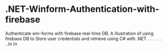 # .NET-Winform-Authentication-with-firebase
Authenticate win-forms with firebase real-time DB. A illustration of using firebase DB to Store user credentials and retrieve using C# with .NET
.
.
.
.
.
.
.
/n
/n
